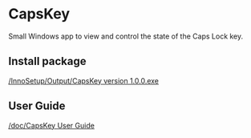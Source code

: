 # CapsKey
Small Windows app to view and control the state of the Caps Lock key.

## Install package
[/InnoSetup/Output/CapsKey version 1.0.0.exe](https://github.com/computingman/CapsKey/raw/master/CapsKey/InnoSetup/Output/CapsKey%20version%201.0.0.exe)

## User Guide
[/doc/CapsKey User Guide](https://github.com/computingman/CapsKey/blob/master/CapsKey/doc/CapsKey_User_Guide.md)
